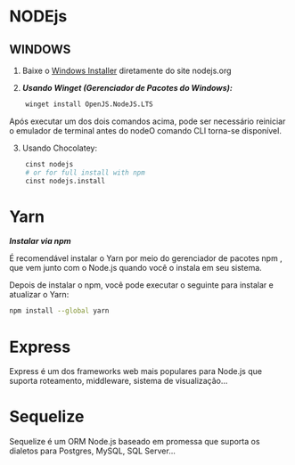 
# NODEjs

## WINDOWS

1. Baixe o [Windows Installer](https://nodejs.org/en/#home-downloadhead) diretamente do site nodejs.org

2. ***Usando Winget (Gerenciador de Pacotes do Windows):***

```bash
    winget install OpenJS.NodeJS.LTS
```

Após executar um dos dois comandos acima, pode ser necessário reiniciar o emulador de terminal antes do nodeO comando CLI torna-se disponível.

3. Usando Chocolatey:

```bash
    cinst nodejs
    # or for full install with npm
    cinst nodejs.install
```

# Yarn

***Instalar via npm***

É recomendável instalar o Yarn por meio do gerenciador de pacotes npm , que vem junto com o Node.js quando você o instala em seu sistema.

Depois de instalar o npm, você pode executar o seguinte para instalar e atualizar o Yarn:

```bash
npm install --global yarn
```

# Express

Express é um dos frameworks web mais populares para Node.js que suporta roteamento, middleware, sistema de visualização…

# Sequelize

Sequelize é um ORM Node.js baseado em promessa que suporta os dialetos para Postgres, MySQL, SQL Server…
